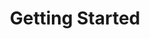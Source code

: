 ---
title: Getting Started
position: 1.02
content_markdown: >-
  ![API Image](/images/logo.png){: .img-responsive}
  ###### Welcome to the API documentation page

  Here's an example image
  image: ![API Image](/images/allservices_diagram.png){: .img-responsive}

  ### This API document is designed for those interested in developing for the
  platform. Throughout this document we provide you with inline examples regarding how to perform requests to the API. The cURL examples should work on most systems. Mac and Linux users typically have cURL installed already, although Windows users will likely need to install cURL.

  ### This API is still under development and is a work in progress.
  Throughout this document we provide you with inline examples regarding how to perform requests to the API. The cURL examples should work on most systems. Mac and Linux users typically have cURL installed already, although Windows users will likely need to install cURL.


  ![API Image](/images/NodeAndRel.png){: .img-responsive}<br>
 
  <br>Here's another
  image: ![API Image](/images/allservices_diagram.png){: .img-responsive}


  ###### This API document is designed for those interested in developing for
  the platform.


  This API is still under development and is a work in progress.
left_code_blocks:
  - code_block: |-
      {
        "error": true,
        "message": "error message here"
      }
    title: Response
    language: json
    right_code_blocks:
  - code_block: "{\r\n  \"error\": true,\r\n  \"message\": \"error message here\"\r\n}\r\n\r\n{\r\n    \"message\": \"Internal Server Error\",\r\n    \"request-id\": \"4f6bfd02-e367-4a61-90c7-832d0226dd8c\"\r\n}"
    title: Error Examples
    language: json
left_code_blocks:
  - code_block: |-
      $.ajax({
        "url": "http://api.myapp.com/books/3",
        "type": "DELETE",
        "data": {
          "token": "YOUR_APP_KEY"
        },
        "success": function(data) {
          alert(data);
        }
      });
    title: jQuery
    language: javascript
right_code_blocks:
  - code_block: |2-
      {
        "id": 3,
        "status": "deleted"
      }
    title: Response
    language: json
  - code_block: |2-
      {
        "error": true,
        "message": "Book doesn't exist"
      }
    title: Error
    language: json
---